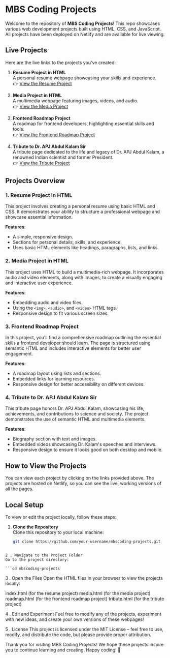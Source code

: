 # MBS Coding Projects

Welcome to the repository of **MBS Coding Projects**! This repo showcases various web development projects built using HTML, CSS, and JavaScript. All projects have been deployed on Netlify and are available for live viewing.

## Live Projects

Here are the live links to the projects you've created:

1. **Resume Project in HTML**  
   A personal resume webpage showcasing your skills and experience.  
   👉 [View the Resume Project](https://resumeprojectinhtmlmbscoding.netlify.app/)

2. **Media Project in HTML**  
   A multimedia webpage featuring images, videos, and audio.  
   👉 [View the Media Project](https://mediaprojectbymbscoding.netlify.app/)

3. **Frontend Roadmap Project**  
   A roadmap for frontend developers, highlighting essential skills and tools.  
   👉 [View the Frontend Roadmap Project](https://frontendroadmaphtmlprojectbymbscoding.netlify.app/)

4. **Tribute to Dr. APJ Abdul Kalam Sir**  
   A tribute page dedicated to the life and legacy of Dr. APJ Abdul Kalam, a renowned Indian scientist and former President.  
   👉 [View the Tribute Project](https://tributetoapjabdulkalambymbscoding.netlify.app/)

## Projects Overview

### 1. **Resume Project in HTML**  
This project involves creating a personal resume using basic HTML and CSS. It demonstrates your ability to structure a professional webpage and showcase essential information.

**Features**:
- A simple, responsive design.
- Sections for personal details, skills, and experience.
- Uses basic HTML elements like headings, paragraphs, lists, and links.

### 2. **Media Project in HTML**  
This project uses HTML to build a multimedia-rich webpage. It incorporates audio and video elements, along with images, to create a visually engaging and interactive user experience.

**Features**:
- Embedding audio and video files.
- Using the `<img>`, `<audio>`, and `<video>` HTML tags.
- Responsive design to fit various screen sizes.

### 3. **Frontend Roadmap Project**  
In this project, you'll find a comprehensive roadmap outlining the essential skills a frontend developer should learn. The page is structured using semantic HTML and includes interactive elements for better user engagement.

**Features**:
- A roadmap layout using lists and sections.
- Embedded links for learning resources.
- Responsive design for better accessibility on different devices.

### 4. **Tribute to Dr. APJ Abdul Kalam Sir**  
This tribute page honors Dr. APJ Abdul Kalam, showcasing his life, achievements, and contributions to science and society. The project demonstrates the use of semantic HTML and multimedia elements.

**Features**:
- Biography section with text and images.
- Embedded videos showcasing Dr. Kalam's speeches and interviews.
- Responsive design to ensure it looks good on both desktop and mobile.

## How to View the Projects

You can view each project by clicking on the links provided above. The projects are hosted on Netlify, so you can see the live, working versions of all the pages.

## Local Setup

To view or edit the project locally, follow these steps:

1. **Clone the Repository**  
   Clone this repository to your local machine:
   ```bash
   git clone https://github.com/your-username/mbscoding-projects.git
```

2 . Navigate to the Project Folder
Go to the project directory:

```cd mbscoding-projects
```

3 . Open the Files
Open the HTML files in your browser to view the projects locally:

index.html (for the resume project)
media.html (for the media project)
roadmap.html (for the frontend roadmap project)
tribute.html (for the tribute project)

4 . Edit and Experiment
Feel free to modify any of the projects, experiment with new ideas, and create your own versions of these webpages!

5 . License
This project is licensed under the MIT License – feel free to use, modify, and distribute the code, but please provide proper attribution.


Thank you for visiting MBS Coding Projects! We hope these projects inspire you to continue learning and creating. Happy coding! 🚀


